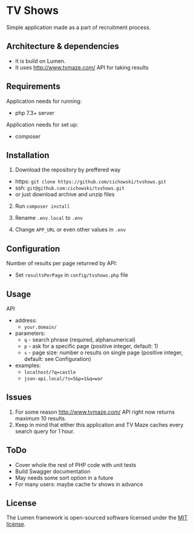 # TV Shows
Simple application made as a part of recruitment process.
 
## Architecture & dependencies

- It is build on Lumen.
- It uses http://www.tvmaze.com/ API for taking results

## Requirements

Application needs for running:
- php 7.3+ server

Application needs for set up:
- composer

## Installation

1. Download the repository by preffered way

- https: `git clone https://github.com/cichowski/tvshows.git`
- ssh: `git@github.com:cichowski/tvshows.git`
- or just download archive and unzip files
 
2. Run `composer install`

3. Rename `.env.local` to `.env`

4. Change `APP_URL` or even other values in `.env`

## Configuration

Number of results per page returned by API:
- Set `resultsPerPage` in `config/tvshows.php` file

## Usage

API
- address:
    - `your.domain/`
- parameters:
    - `q` - search phrase (required, alphanumerical)
    - `p` - ask for a specific page (positive integer, default: 1)
    - `s` - page size: number o results on single page (positive integer, default: see Configuration)
- examples:
    - `localhost/?q=castle`
    - `json-api.local/?s=5&p=1&q=war`    
       

## Issues

1. For some reason http://www.tvmaze.com/ API right now returns maximum 10 results.
2. Keep in mind that either this application and TV Maze caches every search query for 1 hour.

## ToDo

* Cover whole the rest of PHP code with unit tests 
* Build Swagger documentation
* May needs some sort option in a future
* For many users: maybe cache tv shows in advance 

## License

The Lumen framework is open-sourced software licensed under the [MIT license](https://opensource.org/licenses/MIT).
